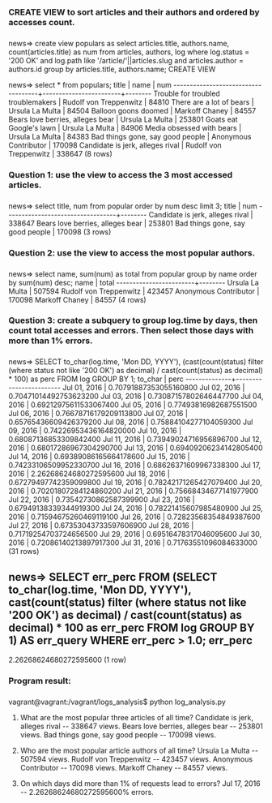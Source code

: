 ### #
### CREATE VIEW to sort articles and their authors and ordered by accesses count.
### #

news=> create view populars as select articles.title, authors.name, count(articles.title) as num from articles, authors, log where log.status = '200 OK' and log.path like '/article/'||articles.slug and articles.author = authors.id group by articles.title, authors.name;
CREATE VIEW

news=> select * from populars;
               title                |          name          | num
------------------------------------+------------------------+--------
 Trouble for troubled troublemakers | Rudolf von Treppenwitz |  84810
 There are a lot of bears           | Ursula La Multa        |  84504
 Balloon goons doomed               | Markoff Chaney         |  84557
 Bears love berries, alleges bear   | Ursula La Multa        | 253801
 Goats eat Google's lawn            | Ursula La Multa        |  84906
 Media obsessed with bears          | Ursula La Multa        |  84383
 Bad things gone, say good people   | Anonymous Contributor  | 170098
 Candidate is jerk, alleges rival   | Rudolf von Treppenwitz | 338647
(8 rows)


### #
### Question 1: use the view to access the 3 most accessed articles.
### #
news=> select title, num from popular order by num desc limit 3;
              title               | num
----------------------------------+--------
 Candidate is jerk, alleges rival | 338647
 Bears love berries, alleges bear | 253801
 Bad things gone, say good people | 170098
(3 rows)


### #
### Question 2: use the view to access the most popular authors.
### #
news=> select name, sum(num) as total from popular group by name order by sum(num) desc;
          name          |  total
------------------------+--------
 Ursula La Multa        | 507594
 Rudolf von Treppenwitz | 423457
 Anonymous Contributor  | 170098
 Markoff Chaney         |  84557
(4 rows)


### # 
### Question 3: create a subquery to group log.time by days, then count total accesses and errors. Then select those days with more than 1% errors.
### #

news=> SELECT to_char(log.time, 'Mon DD, YYYY'), (cast(count(status) filter (where status not like '200 OK') as decimal) / cast(count(status) as decimal) * 100) as perc FROM log GROUP BY 1;
   to_char    |          perc
--------------+------------------------
 Jul 01, 2016 | 0.70791887353055160800
 Jul 02, 2016 | 0.70471014492753623200
 Jul 03, 2016 | 0.73087157802646447700
 Jul 04, 2016 | 0.69212975611533067400
 Jul 05, 2016 | 0.77493816982687551500
 Jul 06, 2016 | 0.76678716179209113800
 Jul 07, 2016 | 0.65765436609426379200
 Jul 08, 2016 | 0.75884104277104059300
 Jul 09, 2016 | 0.74226953436164820000
 Jul 10, 2016 | 0.68087136853309842400
 Jul 11, 2016 | 0.73949024716956896700
 Jul 12, 2016 | 0.68017286967304290700
 Jul 13, 2016 | 0.69409206234142805400
 Jul 14, 2016 | 0.69389086165664178600
 Jul 15, 2016 | 0.74233106509952330700
 Jul 16, 2016 | 0.68626371609967338300
 Jul 17, 2016 | 2.26268624680272595600
 Jul 18, 2016 | 0.67279497742359099800
 Jul 19, 2016 | 0.78242171265427079400
 Jul 20, 2016 | 0.70201807284124860200
 Jul 21, 2016 | 0.75668434677141977900
 Jul 22, 2016 | 0.73542730862587399900
 Jul 23, 2016 | 0.67949138339344919300
 Jul 24, 2016 | 0.78221415607985480900
 Jul 25, 2016 | 0.71594675260469119100
 Jul 26, 2016 | 0.72823568354849387600
 Jul 27, 2016 | 0.67353043733597606900
 Jul 28, 2016 | 0.71719254703724656500
 Jul 29, 2016 | 0.69516478317046095600
 Jul 30, 2016 | 0.72086140213897917300
 Jul 31, 2016 | 0.71763551096084633000
(31 rows)


news=> SELECT err_perc FROM (SELECT to_char(log.time, 'Mon DD, YYYY'), cast(count(status) filter (where status not like '200 OK') as decimal) / cast(count(status) as decimal) * 100 as err_perc FROM log GROUP BY 1) AS err_query WHERE err_perc > 1.0;
        err_perc
------------------------
 2.26268624680272595600
(1 row)

### #
### Program result:
### #

vagrant@vagrant:/vagrant/logs_analysis$ python log_analysis.py
1. What are the most popular three articles of all time?
        Candidate is jerk, alleges rival -- 338647 views.
        Bears love berries, alleges bear -- 253801 views.
        Bad things gone, say good people -- 170098 views.


2. Who are the most popular article authors of all time?
        Ursula La Multa -- 507594 views.
        Rudolf von Treppenwitz -- 423457 views.
        Anonymous Contributor -- 170098 views.
        Markoff Chaney -- 84557 views.


3. On which days did more than 1% of requests lead to errors?
        Jul 17, 2016 -- 2.26268624680272595600% errors.
